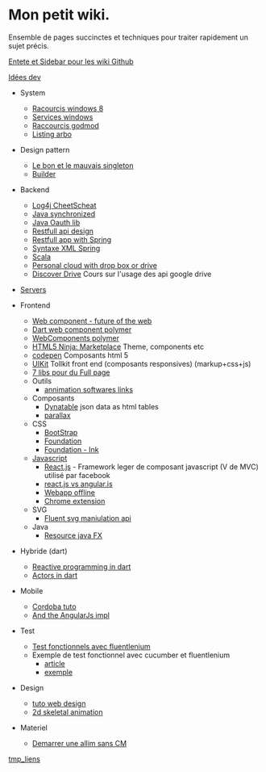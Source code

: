 Mon petit wiki.
===============
Ensemble de pages succinctes et techniques pour traiter rapidement un sujet précis.

[Entete et Sidebar pour les wiki Github](http://blackbe.lt/github-wiki-sidebar-table-contents-header-footer/)

[Idées dev](tmp/idee-dev.md)

- System
    - [Racourcis windows 8](http://windows.microsoft.com/fr-fr/windows-8/keyboard-shortcuts)
    - [Services windows](system/Services-windows.md)
    - [Raccourcis godmod](system/Shortcut-GodMod.md)
    - [Listing arbo](http://www.zebulon.fr/astuces/111-listing-de-l-arborescence-d-un-repertoire.html)

- Design pattern
    - [Le bon et le mauvais singleton](http://thecodersbreakfast.net/index.php?post/2008/02/25/26-de-la-bonne-implementation-du-singleton-en-java)
    - [Builder](http://cheliou.developpez.com/tutoriels/software-craftsmanship/object-building/)
- Backend
    - [Log4j CheetScheat](backend/resources/Log4jQuickRef.pdf)
    - [Java synchronized](backend/Synchronized-java.md)
    - [Java Oauth lib](https://github.com/fernandezpablo85/scribe-java)
    - [Restfull api design](backend/Restful-api-design.md)
    - [Restfull app with Spring](https://spring.io/guides/gs/rest-service/)
    - [Syntaxe XML Spring](backend/Syntax-xml-spring.md)
    - [Scala](backend/Scala.md)
    - [Personal cloud with drop box or drive](http://nimbusbase.com/index.html)
    - [Discover Drive](http://campus.codeschool.com/courses/discover-drive/intro) Cours sur l'usage des api google drive
- [Servers](backend/Server.md)
- Frontend
    - [Web component - future of the web](http://www.infinum.co/the-capsized-eight/articles/web-components-building-blocks-of-the-future-web?utm_content=buffer14c4c&utm_medium=social&utm_source=plus.google.com&utm_campaign=buffer)
    - [Dart web component polymer](https://github.com/MikeMitterer/DART-Sample-PolymerHelloWorld)
    - [WebComponents polymer](http://mozilla.github.io/brick/)
    - [HTML5 Ninja: Marketplace](http://html5-ninja.com/#/home) Theme, components etc
    - [codepen](http://codepen.io/) Composants html 5
    - [UIKit](http://www.getuikit.com/) Tollkit front end (composants responsives) (markup+css+js)
    - [7 libs pour du Full page](http://www.blogduwebdesign.com/ressource-javascript/creer-site-full-page-parallax-skrollr/1062)
    - Outils
        - [annimation softwares links](http://ethicalweb.blogspot.fr/2014/03/html5-animation-tools.html)
    - Composants
        - [Dynatable](http://www.dynatable.com/) json data as html tables
        - [parallax](http://wagerfield.github.io/parallax/)
    - CSS
        - [BootStrap](frontend/bootstrap.md)
        - [Foundation](http://foundation.zurb.com/)
        - [Foundation - Ink](http://zurb.com/ink/)
    - [Javascript](frontend/Javascript.md)
        - [React.js](http://facebook.github.io/react/) - Framework leger de composant javascript (V de MVC) utilisé par facebook
        - [react.js vs angular.is](http://stackoverflow.com/questions/21111217/react-vs-angular)
        - [Webapp offline](frontend/Web-app.creole)
        - [Chrome extension](frontend/Chrome-extension.md)
    - SVG
        - [Fluent svg maniulation api](https://github.com/andreaferretti/paths-js)
    - Java    
        - [Resource java FX](http://fxexperience.com/) 
- Hybride (dart)
    - [Reactive programming in dart](http://victorsavkin.com/post/55007674849/functional-reactive-programming-in-dart)
    - [Actors in dart](https://github.com/vsavkin/actors)
- Mobile
    - [Cordoba tuto](http://coenraets.org/blog/cordova-phonegap-3-tutorial/)
    - [And the AngularJs impl](http://coenraets.org/blog/2013/11/sample-mobile-application-with-angularjs/)
- Test
    - [Test fonctionnels avec fluentlenium](http://thierry-leriche-dessirier.developpez.com/tutoriels/javaweb/tester-webapp-fluentlenium-5min/)
    - Exemple de test fonctionnel avec cucumber et fluentlenium
        - [article](http://blog.jetoile.fr/2013/04/fluentlenium-et-cucumber-jvm-complement.html)
        - [exemple](https://github.com/FluentLenium/fluentlenium-cucumber)
- Design
    - [tuto web design](http://www.stpo.fr/blog/guerilla-web-design-une-page-web-pro-avec-un-budget-mini/)
    - [2d skeletal animation](http://esotericsoftware.com/)
- Materiel
    - [Demarrer une allim sans CM](http://www.adnpc.net/articles/54-demarrer-une-alimentation-atx-sans-carte-mere/1-la-jonction-des-2-pins.html)

[tmp_liens](tmp/tmp-links.md)
